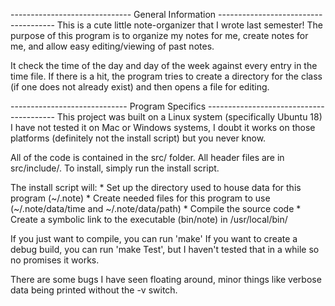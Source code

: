 ------------------------------ General Information -------------------------------------
This is a cute little note-organizer that I wrote last semester!
The purpose of this program is to organize my notes for me, create notes for me, and allow easy editing/viewing of past notes.

It check the time of the day and day of the week against every entry in the time file.
If there is a hit, the program tries to create a directory for the class (if one does not already exist) and then opens a file for editing.


----------------------------- Program Specifics ----------------------------------------
This project was built on a Linux system (specifically Ubuntu 18)
I have not tested it on Mac or Windows systems, I doubt it works on those platforms (definitely not the install script) but you never know.

All of the code is contained in the src/ folder.
All header files are in src/include/.
To install, simply run the install script.

The install script will:
	* Set up the directory used to house data for this program (~/.note)
	* Create needed files for this program to use (~/.note/data/time and ~/.note/data/path)
	* Compile the source code
	* Create a symbolic link to the executable (bin/note) in /usr/local/bin/

If you just want to compile, you can run 'make'
If you want to create a debug build, you can run 'make Test', but I haven't tested that in a while so no promises it works.

There are some bugs I have seen floating around, minor things like verbose data being printed without the -v switch.
